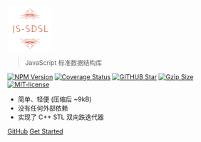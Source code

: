 ![Js-sdsl](../assets/logo-removebg.png)

> JavaScript 标准数据结构库

<a href='https://www.npmjs.com/package/js-sdsl'><img src='https://img.shields.io/npm/v/js-sdsl.svg' alt='NPM Version' /></a>
<a href='https://coveralls.io/github/js-sdsl/js-sdsl?branch=main'><img src='https://coveralls.io/repos/github/js-sdsl/js-sdsl/badge.svg?branch=main' alt='Coverage Status' /></a>
<a href='https://github.com/js-sdsl/js-sdsl'><img src='https://img.shields.io/github/stars/js-sdsl/js-sdsl.svg' alt='GITHUB Star' /></a>
<a href='https://unpkg.com/js-sdsl/dist/umd/js-sdsl.min.js'><img src='https://img.badgesize.io/https://unpkg.com/js-sdsl/dist/umd/js-sdsl.min.js?compression=gzip&style=flat-square/' alt='Gzip Size'></a>
<a href='https://opensource.org/licenses/MIT'><img src='https://img.shields.io/npm/l/js-sdsl.svg' alt='MIT-license' /></a>

- 简单、轻便 (压缩后 ~9kB)
- 没有任何外部依赖
- 实现了 C++ STL 双向跌迭代器

[GitHub](https://github.com/js-sdsl/js-sdsl/)
[Get Started](/zh-cn/README.md)
